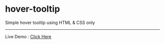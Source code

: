 # hover-tooltip
Simple hover tooltip using HTML & CSS only
<hr>
Live Demo : <a href="https://hemant-bhat.github.io/hover-tooltip/">Click Here</a>
